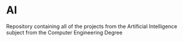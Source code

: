 # AI
Repository containing all of the projects from the Artificial Intelligence subject from the Computer Engineering Degree
